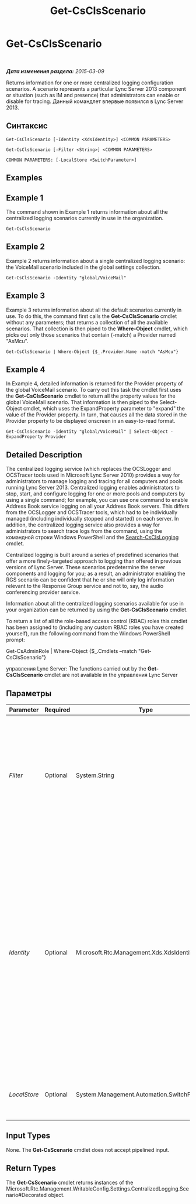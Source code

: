 ﻿---
title: Get-CsClsScenario
TOCTitle: Get-CsClsScenario
ms:assetid: 8f0c5f52-c000-4e27-82a2-534a50b11a98
ms:mtpsurl: https://technet.microsoft.com/ru-ru/library/JJ205091(v=OCS.15)
ms:contentKeyID: 49310490
ms.date: 05/19/2016
mtps_version: v=OCS.15
ms.translationtype: HT
---

# Get-CsClsScenario

 

_**Дата изменения раздела:** 2015-03-09_

Returns information for one or more centralized logging configuration scenarios. A scenario represents a particular Lync Server 2013 component or situation (such as IM and presence) that administrators can enable or disable for tracing. Данный командлет впервые появился в Lync Server 2013.

## Синтаксис

    Get-CsClsScenario [-Identity <XdsIdentity>] <COMMON PARAMETERS>

    Get-CsClsScenario [-Filter <String>] <COMMON PARAMETERS>

    COMMON PARAMETERS: [-LocalStore <SwitchParameter>]

## Examples

## Example 1

The command shown in Example 1 returns information about all the centralized logging scenarios currently in use in the organization.

    Get-CsClsScenario

## Example 2

Example 2 returns information about a single centralized logging scenario: the VoiceMail scenario included in the global settings collection.

    Get-CsClsScenario -Identity "global/VoiceMail"

## Example 3

Example 3 returns information about all the default scenarios currently in use. To do this, the command first calls the **Get-CsClsScenario** cmdlet without any parameters; that returns a collection of all the available scenarios. That collection is then piped to the **Where-Object** cmdlet, which picks out only those scenarios that contain (-match) a Provider named "AsMcu".

    Get-CsClsScenario | Where-Object {$_.Provider.Name -match "AsMcu"}

## Example 4

In Example 4, detailed information is returned for the Provider property of the global VoiceMail scenario. To carry out this task the cmdlet first uses the **Get-CsClsScenario** cmdlet to return all the property values for the global VoiceMail scenario. That information is then piped to the Select-Object cmdlet, which uses the ExpandProperty parameter to "expand" the value of the Provider property. In turn, that causes all the data stored in the Provider property to be displayed onscreen in an easy-to-read format.

    Get-CsClsScenario -Identity "global/VoiceMail" | Select-Object -ExpandProperty Provider

## Detailed Description

The centralized logging service (which replaces the OCSLogger and OCSTracer tools used in Microsoft Lync Server 2010) provides a way for administrators to manage logging and tracing for all computers and pools running Lync Server 2013. Centralized logging enables administrators to stop, start, and configure logging for one or more pools and computers by using a single command; for example, you can use one command to enable Address Book service logging on all your Address Book servers. This differs from the OCSLogger and OCSTracer tools, which had to be individually managed (including individually stopped and started) on each server. In addition, the centralized logging service also provides a way for administrators to search trace logs from the command, using the командной строки Windows PowerShell and the [Search-CsClsLogging](search-csclslogging.md) cmdlet.

Centralized logging is built around a series of predefined scenarios that offer a more finely-targeted approach to logging than offered in previous versions of Lync Server. These scenarios predetermine the server components and logging for you; as a result, an administrator enabling the RGS scenario can be confident that he or she will only log information relevant to the Response Group service and not to, say, the audio conferencing provider service.

Information about all the centralized logging scenarios available for use in your organization can be returned by using the **Get-CsClsScenario** cmdlet.

To return a list of all the role-based access control (RBAC) roles this cmdlet has been assigned to (including any custom RBAC roles you have created yourself), run the following command from the Windows PowerShell prompt:

Get-CsAdminRole | Where-Object {$\_.Cmdlets –match "Get-CsClsScenario"}

управления Lync Server: The functions carried out by the **Get-CsClsScenario** cmdlet are not available in the управления Lync Server

## Параметры


<table>
<colgroup>
<col style="width: 25%" />
<col style="width: 25%" />
<col style="width: 25%" />
<col style="width: 25%" />
</colgroup>
<thead>
<tr class="header">
<th>Parameter</th>
<th>Required</th>
<th>Type</th>
<th>Description</th>
</tr>
</thead>
<tbody>
<tr class="odd">
<td><p><em>Filter</em></p></td>
<td><p>Optional</p></td>
<td><p>System.String</p></td>
<td><p>Enables you to use wildcards in order to return one or scenarios. For example, to return all the HybridVoice scenarios, regardless of the scope where these scenarios have been configured, use this syntax:</p>
<p>-Filter &quot;*HybridVoice*&quot;</p>
<p>You cannot use both the Identity parameter and the Filter parameter in the same command.</p></td>
</tr>
<tr class="even">
<td><p><em>Identity</em></p></td>
<td><p>Optional</p></td>
<td><p>Microsoft.Rtc.Management.Xds.XdsIdentity</p></td>
<td><p>Unique identifier of the scenario to be returned. A scenario consists of two parts: the scope where the scenario is configured (that is, the collection of centralized logging configuration settings where the scenario can be found) and the scenario name. For example:</p>
<p>-Identity &quot;site:Redmond/AddressBook&quot;</p>
<p>You can also specify just the scenario scope; for example:</p>
<p>-Identity &quot;site:Redmond&quot;</p>
<p>In that case, all the scenarios configured for use on the Redmond site will be returned.</p>
<p>If this parameter is not specified then the <strong>Get-CsClsScenario</strong> cmdlet will return information about all your centralized logging scenarios.</p></td>
</tr>
<tr class="odd">
<td><p><em>LocalStore</em></p></td>
<td><p>Optional</p></td>
<td><p>System.Management.Automation.SwitchParameter</p></td>
<td><p>Retrieves the scenario data from the local replica of the Central Management store rather than from the Central Management store itself.</p></td>
</tr>
</tbody>
</table>


## Input Types

None. The **Get-CsScenario** cmdlet does not accept pipelined input.

## Return Types

The **Get-CsScenario** cmdlet returns instances of the Microsoft.Rtc.Management.WritableConfig.Settings.CentralizedLogging.Scenario\#Decorated object.

